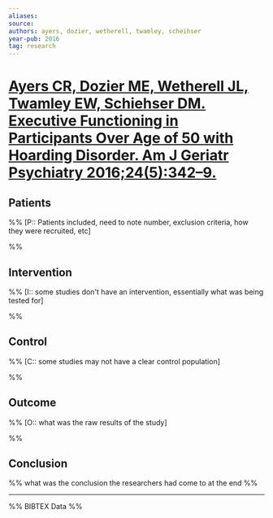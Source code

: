 ```yaml
---
aliases:
source:
authors: ayers, dozier, wetherell, twamley, scheihser
year-pub: 2016
tag: research
---
```


# [Ayers CR, Dozier ME, Wetherell JL, Twamley EW, Schiehser DM. Executive Functioning in Participants Over Age of 50 with Hoarding Disorder. Am J Geriatr Psychiatry 2016;24(5):342–9.](https://www.ajgponline.org/article/S1064-7481(15)00274-2/fulltext)


## Patients

%% 
[P:: Patients included, need to note number, exclusion criteria, how they were recruited, etc]

%% 

## Intervention 

%% 
[I:: some studies don't have an intervention, essentially what was being tested for]

%%

## Control  

%% 
[C:: some studies may not have a clear control population]

%%

## Outcome  

%% 
[O:: what was the raw results of the study]

%%

## Conclusion  

%% what was the conclusion the researchers had come to at the end %%

***
%% BIBTEX Data %%

```

```
